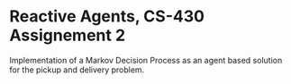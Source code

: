 # Reactive Agents, CS-430 Assignement 2



Implementation of a Markov Decision Process as an agent based solution for the pickup and delivery problem.